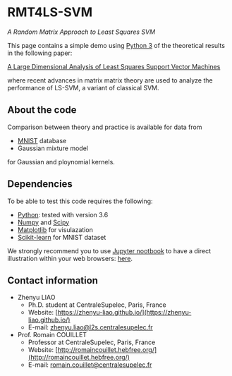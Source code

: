 # RMT4LS-SVM
*A Random Matrix Approach to Least Squares SVM*

This page contains a simple demo using [Python 3](https://www.python.org/) of the theoretical results  in the following paper:

 [A Large Dimensional Analysis of Least Squares Support Vector Machines](https://zhenyu-liao.github.io/pdf/RMT4LSSVM-JMLR.pdf)
 
 where recent advances in matrix matrix theory are used to analyze the performance of LS-SVM, a variant of classical SVM.
 
## About the code
 Comparison between theory and practice is available for data from
 
 * [MNIST](http://yann.lecun.com/exdb/mnist/) database
 * Gaussian mixture model

for Gaussian and ploynomial kernels.

## Dependencies
To be able to test this code requires the following:

* [Python](https://www.python.org/): tested with version 3.6
* [Numpy](http://www.numpy.org/) and [Scipy](https://www.scipy.org/)
* [Matplotlib](http://matplotlib.org/) for visulazation
* [Scikit-learn](http://scikit-learn.org/stable/) for MNIST dataset
 
We strongly recommend you to use [Jupyter nootbook](http://jupyter.org/) to have a direct illustration within your web browsers: [here](http://nbviewer.jupyter.org/github/Zhenyu-LIAO/RMT4LSSVM/blob/master/RMT4LSSVM.ipynb).
 
## Contact information
* Zhenyu LIAO
	* Ph.D. student at CentraleSupelec, Paris, France
	* Website: [https://zhenyu-liao.github.io/](https://zhenyu-liao.github.io/)
	* E-mail: [zhenyu.liao@l2s.centralesupelec.fr](mailto:zhenyu.liao@l2s.centralesupelec.fr)
* Prof. Romain COUILLET
	* Professor at CentraleSupelec, Paris, France
	* Website: [http://romaincouillet.hebfree.org/](http://romaincouillet.hebfree.org/)
	*  E-mail: [romain.couillet@centralesupelec.fr](mailto:romain.couillet@centralesupelec.fr)


